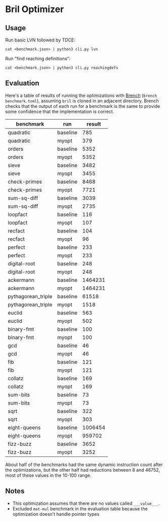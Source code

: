 # Bril Optimizer
## Usage

Run basic LVN followed by TDCE:

    cat <benchmark.json> | python3 cli.py lvn

Run "find reaching definitions":

    cat <benchmark.json> | python3 cli.py reachingdefs

## Evaluation

Here's a table of results of running the optimizations with [Brench][brenchlink] (`brench benchmark.toml`), assuming `bril` is cloned in an adjacent directory. Brench checks that the output of each run for a benchmark is the same to provide some confidence that the implementation is correct.

| benchmark | run | result |
| --- | --- | --- |
| quadratic | baseline | 785 |
| quadratic | myopt | 379 |
| orders | baseline | 5352 |
| orders | myopt | 5352 |
| sieve | baseline | 3482 |
| sieve | myopt | 3455 |
| check-primes | baseline | 8468 |
| check-primes | myopt | 7721 |
| sum-sq-diff | baseline | 3039 |
| sum-sq-diff | myopt | 2735 |
| loopfact | baseline | 116 |
| loopfact | myopt | 107 |
| recfact | baseline | 104 |
| recfact | myopt | 96 |
| perfect | baseline | 233 |
| perfect | myopt | 233 |
| digital-root | baseline | 248 |
| digital-root | myopt| 248 |
| ackermann | baseline | 1464231 |
| ackermann | myopt | 1464231 |
| pythagorean\_triple | baseline | 61518 |
| pythagorean\_triple | myopt | 1518 |
| euclid | baseline | 563 |
| euclid | myopt | 502 |
| binary-fmt | baseline | 100 |
| binary-fmt | myopt | 100 |
| gcd | baseline | 46 |
| gcd | myopt | 46 |
| fib | baseline | 121 |
| fib | myopt | 121 |
| collatz | baseline | 169 |
| collatz | myopt | 169 |
| sum-bits | baseline | 73 |
| sum-bits | myopt | 73 |
| sqrt | baseline | 322 |
| sqrt | myopt | 303 |
| eight-queens | baseline | 1006454 |
| eight-queens | myopt | 959702 |
| fizz-buzz | baseline | 3652 |
| fizz-buzz | myopt | 3252 |

About half of the benchmarks had the same dynamic instruction count after the optimizations, but the other half had reductions between 8 and 46752, most of these values in the 10-100 range.

## Notes
- This optimization assumes that there are no values called `___value___`.
- Excluded `mat-mul` benchmark in the evaluation table because the optimization doesn't handle pointer types

[brenchlink]: https://capra.cs.cornell.edu/bril/tools/brench.html
